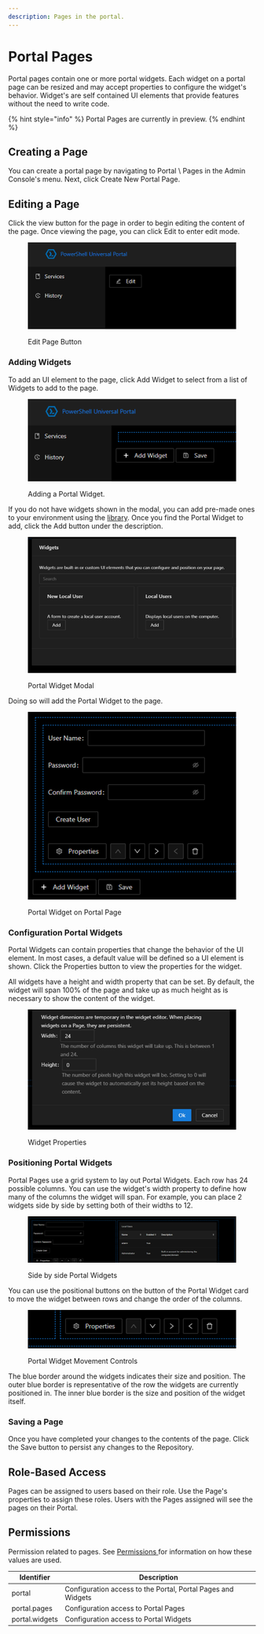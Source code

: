 ```yaml
---
description: Pages in the portal.
---
```


# Portal Pages

Portal pages contain one or more portal widgets. Each widget on a portal page can be resized and may accept properties to configure the widget's behavior. Widget's are self contained UI elements that provide features without the need to write code.&#x20;

{% hint style="info" %}
Portal Pages are currently in preview.
{% endhint %}

## Creating a Page

You can create a portal page by navigating to Portal \ Pages in the Admin Console's menu. Next, click Create New Portal Page.&#x20;

## Editing a Page

Click the view button for the page in order to begin editing the content of the page. Once viewing the page, you can click Edit to enter edit mode.&#x20;

<figure><img src="../.gitbook/assets/image (3).png" alt=""><figcaption><p>Edit Page Button</p></figcaption></figure>

### Adding Widgets

To add an UI element to the page, click Add Widget to select from a list of Widgets to add to the page.&#x20;

<figure><img src="../.gitbook/assets/image (4).png" alt=""><figcaption><p>Adding a Portal Widget. </p></figcaption></figure>

If you do not have widgets shown in the modal, you can add pre-made ones to your environment using the [library](../platform/library.md). Once you find the Portal Widget to add, click the Add button under the description.

<figure><img src="../.gitbook/assets/image (5).png" alt=""><figcaption><p>Portal Widget Modal</p></figcaption></figure>

Doing so will add the Portal Widget to the page.&#x20;

<figure><img src="../.gitbook/assets/image (6).png" alt=""><figcaption><p>Portal Widget on Portal Page</p></figcaption></figure>

### Configuration Portal Widgets

Portal Widgets can contain properties that change the behavior of the UI element. In most cases, a default value will be defined so a UI element is shown. Click the Properties button to view the properties for the widget.

All widgets have a height and width property that can be set. By default, the widget will span 100% of the page and take up as much height as is necessary to show the content of the widget.&#x20;

<figure><img src="../.gitbook/assets/image (7).png" alt=""><figcaption><p>Widget Properties</p></figcaption></figure>

### Positioning Portal Widgets

Portal Pages use a grid system to lay out Portal Widgets. Each row has 24 possible columns. You can use the widget's width property to define how many of the columns the widget will span. For example, you can place 2 widgets side by side by setting both of their widths to 12.&#x20;

<figure><img src="../.gitbook/assets/image (8).png" alt=""><figcaption><p>Side by side Portal Widgets</p></figcaption></figure>

You can use the positional buttons on the button of the Portal Widget card to move the widget between rows and change the order of the columns.&#x20;

<figure><img src="../.gitbook/assets/image (9).png" alt=""><figcaption><p>Portal Widget Movement Controls</p></figcaption></figure>

The blue border around the widgets indicates their size and position. The outer blue border is representative of the row the widgets are currently positioned in. The inner blue border is the size and position of the widget itself.&#x20;

### Saving a Page

Once you have completed your changes to the contents of the page. Click the Save button to persist any changes to the Repository.&#x20;

## Role-Based Access

Pages can be assigned to users based on their role. Use the Page's properties to assign these roles. Users with the Pages assigned will see the pages on their Portal.&#x20;

## Permissions

Permission related to pages. See [Permissions ](../config/security/permissions.md)for information on how these values are used.&#x20;



| Identifier     | Description                                                  |
| -------------- | ------------------------------------------------------------ |
| portal         | Configuration access to the Portal, Portal Pages and Widgets |
| portal.pages   | Configuration access to Portal Pages                         |
| portal.widgets | Configuration access to Portal Widgets                       |
